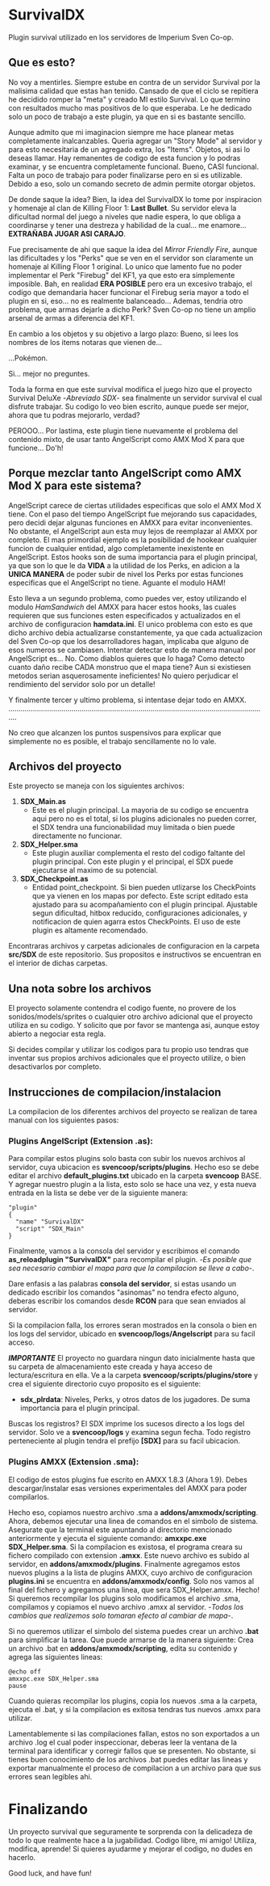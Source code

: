 # SurvivalDX
Plugin survival utilizado en los servidores de Imperium Sven Co-op.
## Que es esto?
No voy a mentirles. Siempre estube en contra de un servidor Survival por la malisima calidad que estas han tenido. Cansado de que el ciclo se repitiera he decidido romper la "meta" y creado MI estilo Survival. Lo que termino con resultados mucho mas positivos de lo que esperaba. Le he dedicado solo un poco de trabajo a este plugin, ya que en si es bastante sencillo.

Aunque admito que mi imaginacion siempre me hace planear metas completamente inalcanzables. Queria agregar un "Story Mode" al servidor y para esto necesitaria de un agregado extra, los "Items". Objetos, si asi lo deseas llamar. Hay remanentes de codigo de esta funcion y lo podras examinar, y se encuentra completamente funcional. Bueno, CASI funcional. Falta un poco de trabajo para poder finalizarse pero en si es utilizable. Debido a eso, solo un comando secreto de admin permite otorgar objetos.

De donde saque la idea? Bien, la idea del SurvivalDX lo tome por inspiracion y homenaje al clan de Killing Floor 1: **Last Bullet**. Su servidor eleva la dificultad normal del juego a niveles que nadie espera, lo que obliga a coordinarse y tener una destreza y habilidad de la cual... me enamore... **EXTRAÑABA JUGAR ASI CARAJO**.

Fue precisamente de ahi que saque la idea del *Mirror Friendly Fire*, aunque las dificultades y los "Perks" que se ven en el servidor son claramente un homenaje al Killing Floor 1 original. Lo unico que lamento fue no poder implementar el Perk "Firebug" del KF1, ya que esto era simplemente imposible. Bah, en realidad **ERA POSIBLE** pero era un excesivo trabajo, el codigo que demandaria hacer funcionar el Firebug seria mayor a todo el plugin en si, eso... no es realmente balanceado... Ademas, tendria otro problema, que armas dejarle a dicho Perk? Sven Co-op no tiene un amplio arsenal de armas a diferencia del KF1.

En cambio a los objetos y su objetivo a largo plazo: Bueno, si lees los nombres de los items notaras que vienen de...

...Pokémon.

Si... mejor no preguntes.

Toda la forma en que este survival modifica el juego hizo que el proyecto Survival DeluXe -*Abreviado SDX*- sea finalmente un servidor survival el cual disfrute trabajar. Su codigo lo veo bien escrito, aunque puede ser mejor, ahora que tu podras mejorarlo, verdad?

PEROOO... Por lastima, este plugin tiene nuevamente el problema del contenido mixto, de usar tanto AngelScript como AMX Mod X para que funcione... Do'h!
## Porque mezclar tanto AngelScript como AMX Mod X para este sistema?
AngelScript carece de ciertas utilidades especificas que solo el AMX Mod X tiene. Con el paso del tiempo AngelScript fue mejorando sus capacidades, pero decidi dejar algunas funciones en AMXX para evitar inconvenientes. No obstante, el AngelScript aun esta muy lejos de reemplazar al AMXX por completo. El mas primordial ejemplo es la posibilidad de hookear cualquier funcion de cualquier entidad, algo completamente inexistente en AngelScript. Estos hooks son de suma importancia para el plugin principal, ya que son lo que le da **VIDA** a la utilidad de los Perks, en adicion a la **UNICA MANERA** de poder subir de nivel los Perks por estas funciones especificas que el AngelScript no tiene. Aguante el modulo HAM!

Esto lleva a un segundo problema, como puedes ver, estoy utilizando el modulo *HamSandwich* del AMXX para hacer estos hooks, las cuales requieren que sus funciones esten especificados y actualizados en el archivo de configuracion **hamdata.ini**. El unico problema con esto es que dicho archivo debia actualizarse constantemente, ya que cada actualizacion del Sven Co-op que los desarrolladores hagan, implicaba que alguno de esos numeros se cambiasen. Intentar detectar esto de manera manual por AngelScript es... No. Como diablos quieres que lo haga? Como detecto cuanto daño recibe CADA monstruo que el mapa tiene? Aun si existiesen metodos serian asquerosamente ineficientes! No quiero perjudicar el rendimiento del servidor solo por un detalle!

Y finalmente tercer y ultimo problema, si intentase dejar todo en AMXX.
................................................................................................................................

No creo que alcanzen los puntos suspensivos para explicar que simplemente no es posible, el trabajo sencillamente no lo vale.
## Archivos del proyecto
Este proyecto se maneja con los siguientes archivos:

1. **SDX_Main.as**
   - Este es el plugin principal. La mayoria de su codigo se encuentra aqui pero no es el total, si los plugins adicionales no pueden correr, el SDX tendra una funcionabilidad muy limitada o bien puede directamente no funcionar.
2. **SDX_Helper.sma**
   - Este plugin auxiliar complementa el resto del codigo faltante del plugin principal. Con este plugin y el principal, el SDX puede ejecutarse al maximo de su potencial.
3. **SDX_Checkpoint.as**
   - Entidad point_checkpoint. Si bien pueden utlizarse los CheckPoints que ya vienen en los mapas por defecto. Este script editado esta ajustado para su acompañamiento con el plugin principal. Ajustable segun dificultad, hitbox reducido, configuraciones adicionales, y notificacion de quien agarra estos CheckPoints. El uso de este plugin es altamente recomendado.

Encontraras archivos y carpetas adicionales de configuracion en la carpeta **src/SDX** de este repositorio. Sus propositos e instructivos se encuentran en el interior de dichas carpetas.
## Una nota sobre los archivos
El proyecto solamente contendra el codigo fuente, no provere de los sonidos/models/sprites o cualquier otro archivo adicional que el proyecto utiliza en su codigo. Y solicito que por favor se mantenga asi, aunque estoy abierto a negociar esta regla.

Si decides compilar y utilizar los codigos para tu propio uso tendras que inventar sus propios archivos adicionales que el proyecto utilize, o bien desactivarlos por completo.
## Instrucciones de compilacion/instalacion
La compilacion de los diferentes archivos del proyecto se realizan de tarea manual con los siguientes pasos:

### Plugins AngelScript (Extension .as):
Para compilar estos plugins solo basta con subir los nuevos archivos al servidor, cuya ubicacion es **svencoop/scripts/plugins**. Hecho eso se debe editar el archivo **default_plugins.txt** ubicado en la carpeta **svencoop** BASE. Y agregar nuestro plugin a la lista, esto solo se hace una vez, y esta nueva entrada en la lista se debe ver de la siguiente manera:

```
"plugin"
{
  "name" "SurvivalDX"
  "script" "SDX_Main"
}
```

Finalmente, vamos a la consola del servidor y escribimos el comando **as_reloadplugin "SurvivalDX"** para recompilar el plugin. -*Es posible que sea necesario cambiar el mapa para que la compilacion se lleve a cabo*-.

Dare enfasis a las palabras **consola del servidor**, si estas usando un dedicado escribir los comandos "asinomas" no tendra efecto alguno, deberas escribir los comandos desde **RCON** para que sean enviados al servidor.

Si la compilacion falla, los errores seran mostrados en la consola o bien en los logs del servidor, ubicado en **svencoop/logs/Angelscript** para su facil acceso.

**_IMPORTANTE_**
El proyecto no guardara ningun dato inicialmente hasta que su carpeta de almacenamiento este creada y haya acceso de lectura/escritura en ella. Ve a la carpeta **svencoop/scripts/plugins/store** y crea el siguiente directorio cuyo proposito es el siguiente:

- **sdx_plrdata**: Niveles, Perks, y otros datos de los jugadores. De suma importancia para el plugin principal.

Buscas los registros? El SDX imprime los sucesos directo a los logs del servidor. Solo ve a **svencoop/logs** y examina segun fecha. Todo registro perteneciente al plugin tendra el prefijo **[SDX]** para su facil ubicacion.

### Plugins AMXX (Extension .sma):
El codigo de estos plugins fue escrito en AMXX 1.8.3 (Ahora 1.9). Debes descargar/instalar esas versiones experimentales del AMXX para poder compilarlos.

Hecho eso, copiamos nuestro archivo .sma a **addons/amxmodx/scripting**. Ahora, debemos ejecutar una linea de comandos en el simbolo de sistema. Asegurate que la terminal este apuntando al directorio mencionado anteriormente y ejecuta el siguiente comando: **amxxpc.exe SDX_Helper.sma**. Si la compilacion es existosa, el programa creara su fichero compilado con extension **.amxx**. Este nuevo archivo es subido al servidor, en **addons/amxmodx/plugins**. Finalmente agregamos estos nuevos plugins a la lista de plugins AMXX, cuyo archivo de configuracion **plugins.ini** se encuentra en **addons/amxmodx/config**. Solo nos vamos al final del fichero y agregamos una linea, que sera SDX_Helper.amxx. Hecho! Si queremos recompilar los plugins solo modificamos el archivo .sma, compilamos y copiamos el nuevo archivo .amxx al servidor. -*Todos los cambios que realizemos solo tomaran efecto al cambiar de mapa*-.

Si no queremos utilizar el simbolo del sistema puedes crear un archivo **.bat** para simplificar la tarea. Que puede armarse de la manera siguiente: Crea un archivo .bat en **addons/amxmodx/scripting**, edita su contenido y agrega las siguientes lineas:

```
@echo off
amxxpc.exe SDX_Helper.sma
pause
```

Cuando quieras recompilar los plugins, copia los nuevos .sma a la carpeta, ejecuta el .bat, y si la compilacion es exitosa tendras tus nuevos .amxx para utilizar.

Lamentablemente si las compilaciones fallan, estos no son exportados a un archivo .log el cual poder inspeccionar, deberas leer la ventana de la terminal para identificar y corregir fallos que se presenten. No obstante, si tienes buen conocimiento de los archivos .bat puedes editar las lineas y exportar manualmente el proceso de compilacion a un archivo para que sus errores sean legibles ahi.
# Finalizando
Un proyecto survival que seguramente te sorprenda con la delicadeza de todo lo que realmente hace a la jugabilidad. Codigo libre, mi amigo! Utiliza, modifica, aprende! Si quieres ayudarme y mejorar el codigo, no dudes en hacerlo.

Good luck, and have fun!
